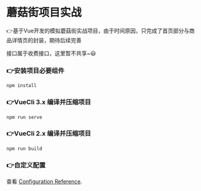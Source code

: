 # 蘑菇街项目实战
👉基于Vue开发的模拟蘑菇街实战项目，由于时间原因，只完成了首页部分与商品详情页的封装，期待后续完善

接口属于收费接口，这里暂不共享~😃
### 👉安装项目必要组件
```
npm install
```

### 👉VueCli 3.x 编译并压缩项目
```
npm run serve
```

### 👉VueCli 2.x 编译并压缩项目
```
npm run build
```

### 👉自定义配置
查看 [Configuration Reference](https://cli.vuejs.org/config/).
